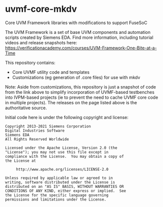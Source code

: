 # uvmf-core-mkdv
Core UVM Framework libraries with modifications to support FuseSoC

The UVM Framework is a set of base UVM components and automation 
scripts created by Siemens EDA. Find more information, including
tutorial videos and release snapshots here:
https://verificationacademy.com/courses/UVM-Framework-One-Bite-at-a-Time

This repository contains:
- Core UVMF utility code and templates
- Customizations (eg generation of .core files) for use with mkdv

Note: Aside from customizations, this repository is just a 
snapshot of code from the link above to simplify incorporation 
of UVMF-based testbenches into IVPM-based projects 
(ie to prevent the need to cache UVMF core code in 
multiple projects). The releases on the page listed above 
is the authoritative source.

Initial code here is under the following copyright and license:

```
Copyright 2013-2021 Siemens Corporation
Digital Industries Software
Siemens EDA
All Rights Reserved Worldwide

Licensed under the Apache License, Version 2.0 (the
"License"); you may not use this file except in
compliance with the License.  You may obtain a copy of
the License at

     http://www.apache.org/licenses/LICENSE-2.0

Unless required by applicable law or agreed to in
writing, software distributed under the License is
distributed on an "AS IS" BASIS, WITHOUT WARRANTIES OR
CONDITIONS OF ANY KIND, either express or implied.  See
the License for the specific language governing
permissions and limitations under the License.
```

